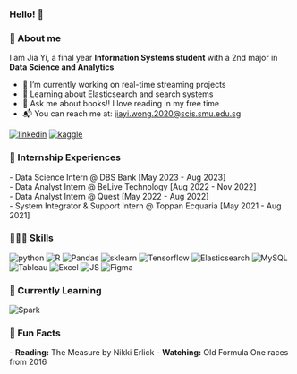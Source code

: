 ### Hello! 👋

<h3> 🚀 About me </h3>
I am Jia Yi, a final year <b> Information Systems student</b> with a 2nd major in <b>Data Science and Analytics</b>

- 🔭 I’m currently working on real-time streaming projects
- 🌱 Learning about Elasticsearch and search systems
- 💬 Ask me about books!! I love reading in my free time
- 📬 You can reach me at: jiayi.wong.2020@scis.smu.edu.sg


<a target="_blank" href="https://www.linkedin.com/in/jia-yi-wong">![linkedin](https://img.shields.io/badge/LinkedIn-000000?style=for-the-badge&logo=LinkedIn&logoColor=white)</a>
<a target="_blank" href="https://www.kaggle.com/jiayii1">![kaggle](https://img.shields.io/badge/Kaggle-000000?style=for-the-badge&logo=Kaggle&logoColor=white)</a>

<h3> 🎯 Internship Experiences </h3>
- Data Science Intern @ DBS Bank [May 2023 - Aug 2023] <br>
- Data Analyst Intern @ BeLive Technology [Aug 2022 - Nov 2022] <br>
- Data Analyst Intern @ Quest [May 2022 - Aug 2022] <br>
- System Integrator & Support Intern @ Toppan Ecquaria [May 2021 - Aug 2021] <br>

<h3> 👩🏻‍💻 Skills </h3>

![python](https://img.shields.io/badge/Python-FFD43B?style=for-the-badge&logo=python&logoColor=blue)
![R](https://img.shields.io/badge/R-276DC3?style=for-the-badge&logo=r&logoColor=white)
![Pandas](https://img.shields.io/badge/Pandas-2C2D72?style=for-the-badge&logo=pandas&logoColor=white)
![sklearn](https://img.shields.io/badge/scikit_learn-F7931E?style=for-the-badge&logo=scikit-learn&logoColor=white)
![Tensorflow](https://img.shields.io/badge/TensorFlow-FF6F00?style=for-the-badge&logo=TensorFlow&logoColor=white)
![Elasticsearch](https://img.shields.io/badge/Elastic_Search-005571?style=for-the-badge&logo=elasticsearch&logoColor=white)
![MySQL](https://img.shields.io/badge/MySQL-005C84?style=for-the-badge&logo=mysql&logoColor=white)
![Tableau](https://img.shields.io/badge/Tableau-E97627?style=for-the-badge&logo=Tableau&logoColor=white)
![Excel](https://img.shields.io/badge/Microsoft_Excel-217346?style=for-the-badge&logo=microsoft-excel&logoColor=white)
![JS](https://img.shields.io/badge/JavaScript-323330?style=for-the-badge&logo=javascript&logoColor=F7DF1E)
![Figma](https://img.shields.io/badge/Figma-F24E1E?style=for-the-badge&logo=figma&logoColor=white)

<h3> 📖 Currently Learning </h3>

![Spark](https://img.shields.io/badge/Apache_Spark-FFFFFF?style=for-the-badge&logo=apachespark&logoColor=#E35A16)

<h3> 💫 Fun Facts </h3>
- <b> Reading:</b> The Measure by Nikki Erlick 
- <b> Watching:</b> Old Formula One races from 2016
